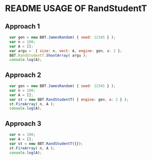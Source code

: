 # README USAGE OF RandStudentT

## Approach 1

  ```javascript
    var gen = new BBT.JamesRandom( { seed: 12345 } );
    var n = 100;
    var A = [];
    var argu =  { size: n, vect: A, engine: gen, a: 2 };
    BBT.RandStudentT.ShootArray( argu );
    console.log(A);
  ```

## Approach 2

  ```javascript
    var gen = new BBT.JamesRandom( { seed: 12345 } );
    var n = 100;
    var A = [];
    var st = new BBT.RandStudentT( { engine: gen, a: 2 } );
    st.FireArray( n, A );
    console.log(A);
  ```

## Approach 3

  ```javascript
    var n = 100;
    var A = [];
    var st = new BBT.RandStudentT({});
    st.FireArray( n, A );
    console.log(A);
  ```


